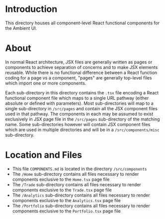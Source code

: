 # Introduction

This directory houses all component-level React functional components for the Ambient UI.

# About

In normal React architecture, JSX files are generally written as pages or components to achieve separation of concerns and to make JSX elements reusable. While there is no functional difference between a React function coding for a page vs a component, "pages" are generally top-level files which import one or more components.

Each sub-directory in this directory contains the `.tsx` file encoding a React functional component file which maps to a single URL pathway (either absolute or defined with parameters). Most sub-directories will map to a single sub-directory in `/src/pages` and contain all the JSX component files used in that pathway. The components in each may be assumed to exist exclusively in JSX page file in the `/src/pages` sub-directory of the matching name. Some sub-directories however will contain JSX component files which are used in multiple directories and will be in a `/src/components/misc` sub-directory.

# Location and Files

- This file `COMPONENTS.md` is located in the directory `/src/components`
- The `/Home` sub-directory contains all files necessary to render components exclusive to the `Home.tsx` page file
- The `/Trade` sub-directory contains all files necessary to render components exclusive to the `Trade.tsx` page file
- The `/Analytics` sub-directory contains all files necessary to render components exclusive to the `Analytics.tsx` page file
- The `/Portfolio` sub-directory contains all files necessary to render components exclusive to the `Portfolio.tsx` page file
